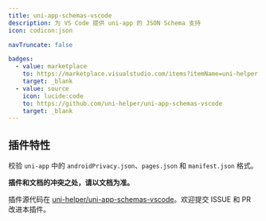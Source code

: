 ```yaml
---
title: uni-app-schemas-vscode
description: 为 VS Code 提供 uni-app 的 JSON Schema 支持
icon: codicon:json

navTruncate: false

badges:
  - value: marketplace
    to: https://marketplace.visualstudio.com/items?itemName=uni-helper.uni-app-schemas-vscode
    target: _blank
  - value: source
    icon: lucide:code
    to: https://github.com/uni-helper/uni-app-schemas-vscode
    target: _blank
---
```



## 插件特性

校验 `uni-app` 中的 `androidPrivacy.json`、`pages.json` 和 `manifest.json` 格式。

**插件和文档的冲突之处，请以文档为准。**

插件源代码在 [uni-helper/uni-app-schemas-vscode](https://github.com/uni-helper/uni-app-schemas-vscode)。欢迎提交 ISSUE 和 PR 改进本插件。
